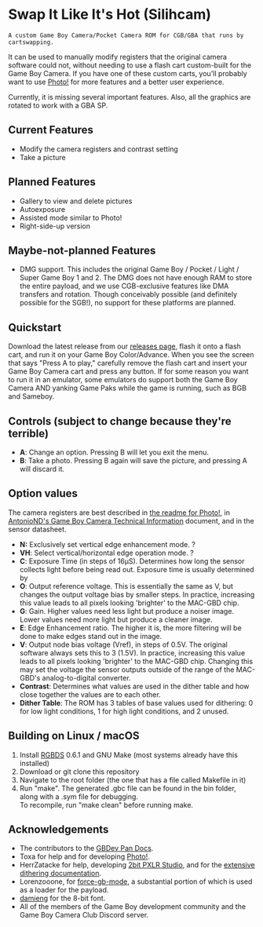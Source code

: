 # Swap It Like It's Hot (Silihcam)
    A custom Game Boy Camera/Pocket Camera ROM for CGB/GBA that runs by cartswapping.

It can be used to manually modify registers that the original camera software could not, without needing to use a flash cart custom-built for the Game Boy Camera. If you have one of these custom carts, you'll probably want to use [Photo!](https://github.com/untoxa/gb-photo/) for more features and a better user experience.

Currently, it is missing several important features. Also, all the graphics are rotated to work with a GBA SP.

## Current Features
- Modify the camera registers and contrast setting
- Take a picture

## Planned Features
- Gallery to view and delete pictures
- Autoexposure
- Assisted mode similar to Photo!
- Right-side-up version

## Maybe-not-planned Features
- DMG support. This includes the original Game Boy / Pocket / Light / Super Game Boy 1 and 2. The DMG does not have enough RAM to store the entire payload, and we use CGB-exclusive features like DMA transfers and rotation. Though conceivably possible (and definitely possible for the SGB!), no support for these platforms are planned.

## Quickstart
Download the latest release from our [releases page](), flash it onto a flash cart, and run it on your Game Boy Color/Advance. 
When you see the screen that says "Press A to play," carefully remove the flash cart and insert your Game Boy Camera cart and press any button. 
If for some reason you want to run it in an emulator, some emulators do support both the Game Boy Camera AND yanking Game Paks while the game is running, such as BGB and Sameboy.

## Controls (subject to change because they're terrible)
- __A__: Change an option. Pressing B will let you exit the menu.
- __B__: Take a photo. Pressing B again will save the picture, and pressing A will discard it.

## Option values
The camera registers are best described in [the readme for Photo!](https://github.com/untoxa/gb-photo?tab=readme-ov-file#effect-of-the-main-adressable-parameters), in [AntonioND's Game Boy Camera Technical Information](https://github.com/AntonioND/gbcam-rev-engineer/blob/master/doc/gb_camera_doc_v1_1_1.pdf) document, and in the sensor datasheet.
- __N:__ Exclusively set vertical edge enhancement mode. ?
- __VH__: Select vertical/horizontal edge operation mode. ?
- __C__: Exposure Time (in steps of 16μS). Determines how long the sensor collects light before being read out. Exposure time is usually determined by
- __O__: Output reference voltage. This is essentially the same as V, but changes the output voltage bias by smaller steps. In practice, increasing this value leads to all pixels looking 'brighter' to the MAC-GBD chip.
- __G__: Gain. Higher values need less light but produce a noiser image. Lower values need more light but produce a cleaner image.
- __E__: Edge Enhancement ratio. The higher it is, the more filtering will be done to make edges stand out in the image.
- __V__: Output node bias voltage (Vref), in steps of 0.5V. The original software always sets this to 3 (1.5V). In practice, increasing this value leads to all pixels looking 'brighter' to the MAC-GBD chip. Changing this may set the voltage the sensor outputs outside of the range of the MAC-GBD's analog-to-digital converter.
- __Contrast__: Determines what values are used in the dither table and how close together the values are to each other.
- __Dither Table__: The ROM has 3 tables of base values used for dithering: 0 for low light conditions, 1 for high light conditions, and 2 unused.


## Building on Linux / macOS
1. Install [RGBDS](https://rgbds.gbdev.io/install) 0.6.1 and GNU Make (most systems already have this installed)  
2. Download or git clone this repository  
3. Navigate to the root folder (the one that has a file called Makefile in it)  
4. Run "make". The generated .gbc file can be found in the bin folder, along with a .sym file for debugging.  
To recompile, run "make clean" before running make.


## Acknowledgements
- The contributors to the [GBDev Pan Docs](https://gbdev.io/pandocs/).
- Toxa for help and for developing [Photo!](https://github.com/untoxa/gb-photo/).
- HerrZatacke for help, developing [2bit PXLR Studio](https://github.com/HerrZatacke/2bit-pxlr-studio), and for the [extensive dithering documentation](https://github.com/HerrZatacke/dither-pattern-gen/).
- Lorenzooone, for [force-gb-mode](https://github.com/Lorenzooone/force-gb-mode), a substantial portion of which is used as a loader for the payload.
- [damieng](https://damieng.com/typography/zx-origins/) for the 8-bit font.
- All of the members of the Game Boy development community and the Game Boy Camera Club Discord server.